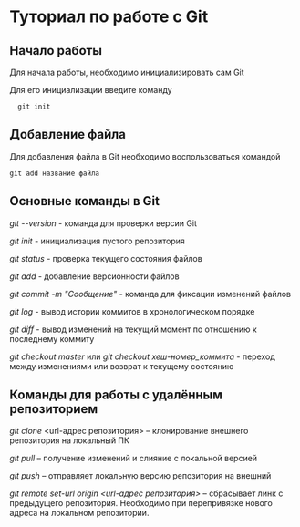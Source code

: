 # Туториал по работе с Git

## Начало работы

Для начала работы, необходимо инициализировать сам Git

Для его инициализации введите команду 

```
  git init
```

## Добавление файла

Для добавления файла в Git необходимо воспользоваться командой 

```
git add название файла
```

## Основные команды в Git

*git --version* - команда для проверки версии Git

*git init* - инициализация пустого репозитория

*git status* - проверка текущего состояния файлов

*git add* - добавление версионности файлов

*git commit -m "Сообщение"* - команда для фиксации изменений файлов

*git log* - вывод истории коммитов в хронологическом порядке

*git diff* - вывод изменений на текущий момент по отношению к последнему коммиту

*git checkout master* или *git checkout хеш-номер_коммита* - переход между изменениями или возврат к текущему состоянию

## Команды для работы с удалённым репозиторием

*git clone* <url-адрес репозитория> – клонирование внешнего репозитория на  локальный ПК

*git pull* – получение изменений и слияние с локальной версией

*git push* – отправляет локальную версию репозитория на внешний

*git remote set-url origin <url-адрес репозитория>* – сбрасывает линк с предыдущего репозитория. Необходимо при перепривязке нового адреса на локальном репозитории.